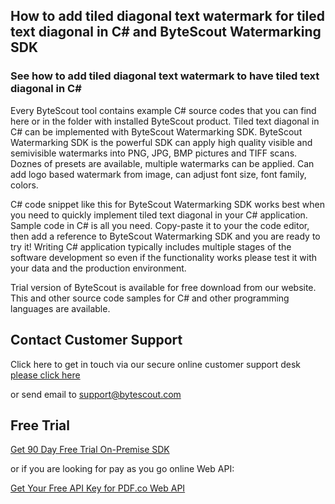 ## How to add tiled diagonal text watermark for tiled text diagonal in C# and ByteScout Watermarking SDK

### See how to add tiled diagonal text watermark to have tiled text diagonal in C#

Every ByteScout tool contains example C# source codes that you can find here or in the folder with installed ByteScout product. Tiled text diagonal in C# can be implemented with ByteScout Watermarking SDK. ByteScout Watermarking SDK is the powerful SDK can apply high quality visible and semivisible watermarks into PNG, JPG, BMP pictures and TIFF scans. Doznes of presets are available, multiple watermarks can be applied. Can add logo based watermark from image, can adjust font size, font family, colors.

C# code snippet like this for ByteScout Watermarking SDK works best when you need to quickly implement tiled text diagonal in your C# application. Sample code in C# is all you need. Copy-paste it to your the code editor, then add a reference to ByteScout Watermarking SDK and you are ready to try it! Writing C# application typically includes multiple stages of the software development so even if the functionality works please test it with your data and the production environment.

Trial version of ByteScout is available for free download from our website. This and other source code samples for C# and other programming languages are available.

## Contact Customer Support

Click here to get in touch via our secure online customer support desk [please click here](https://bytescout.zendesk.com/hc/en-us/requests/new?subject=ByteScout%20Watermarking%20SDK%20Question)

or send email to [support@bytescout.com](mailto:support@bytescout.com?subject=ByteScout%20Watermarking%20SDK%20Question) 

## Free Trial

[Get 90 Day Free Trial On-Premise SDK](https://bytescout.com/download/web-installer?utm_source=github-readme)

or if you are looking for pay as you go online Web API:

[Get Your Free API Key for PDF.co Web API](https://pdf.co/documentation/api?utm_source=github-readme)
